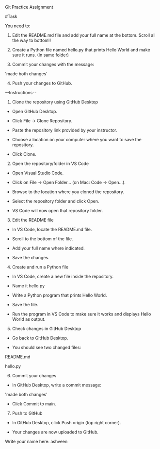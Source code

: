 Git Practice Assignment

#Task

You need to:

1. Edit the README.md file and add your full name at the bottom. Scroll all the way to bottom!!

2. Create a Python file named hello.py that prints Hello World and make sure it runs. (In same folder)

3. Commit your changes with the message:

'made both changes'

4. Push your changes to GitHub.


--Instructions--

1. Clone the repository using GitHub Desktop

- Open GitHub Desktop.

- Click File → Clone Repository.

- Paste the repository link provided by your instructor.

- Choose a location on your computer where you want to save the repository.

- Click Clone.

2. Open the repository/folder in VS Code

- Open Visual Studio Code.

- Click on File → Open Folder… (on Mac: Code → Open…).

- Browse to the location where you cloned the repository.

- Select the repository folder and click Open.

- VS Code will now open that repository folder.

3. Edit the README file

- In VS Code, locate the README.md file.

- Scroll to the bottom of the file.

- Add your full name where indicated.

- Save the changes.

4. Create and run a Python file

- In VS Code, create a new file inside the repository.

- Name it hello.py

- Write a Python program that prints Hello World.

- Save the file.

- Run the program in VS Code to make sure it works and displays Hello World as output.

5. Check changes in GitHub Desktop

- Go back to GitHub Desktop.

- You should see two changed files:

README.md

hello.py

6. Commit your changes

- In GitHub Desktop, write a commit message:

'made both changes'


- Click Commit to main.

7. Push to GitHub

- In GitHub Desktop, click Push origin (top right corner).

- Your changes are now uploaded to GitHub.

Write your name here:
ashveen
